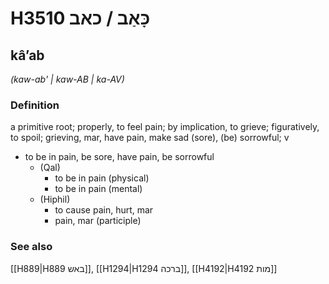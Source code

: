 # H3510 כָּאַב / כאב

## kâʼab

_(kaw-ab' | kaw-AB | ka-AV)_

### Definition

a primitive root; properly, to feel pain; by implication, to grieve; figuratively, to spoil; grieving, mar, have pain, make sad (sore), (be) sorrowful; v

- to be in pain, be sore, have pain, be sorrowful
  - (Qal)
    - to be in pain (physical)
    - to be in pain (mental)
  - (Hiphil)
    - to cause pain, hurt, mar
    - pain, mar (participle)

### See also

[[H889|H889 באש]], [[H1294|H1294 ברכה]], [[H4192|H4192 מות]]
